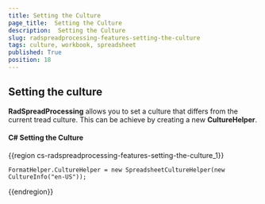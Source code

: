 ```yaml
---
title: Setting the Culture
page_title:  Setting the Culture
description:  Setting the Culture
slug: radspreadprocessing-features-setting-the-culture
tags: culture, workbook, spreadsheet
published: True
position: 18
---
```


## Setting the culture

__RadSpreadProcessing__ allows you to set a culture that differs from the current tread culture. This can be achieve by creating a new __CultureHelper__.

#### __C# Setting the Culture__

{{region cs-radspreadprocessing-features-setting-the-culture_1}}

    FormatHelper.CultureHelper = new SpreadsheetCultureHelper(new CultureInfo("en-US"));

{{endregion}}

